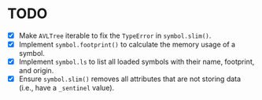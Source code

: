 # TODO

- [x] Make `AVLTree` iterable to fix the `TypeError` in `symbol.slim()`.
- [x] Implement `symbol.footprint()` to calculate the memory usage of a symbol.
- [x] Implement `symbol.ls` to list all loaded symbols with their name, footprint, and origin.
- [x] Ensure `symbol.slim()` removes all attributes that are not storing data (i.e., have a `_sentinel` value).
